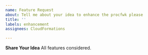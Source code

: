 ```yaml
---
name: Feature Request
about: Tell me about your idea to enhance the procfwk please
title: ''
labels: enhancement
assignees: CloudFormations

---
```


**Share Your Idea**
All features considered.
